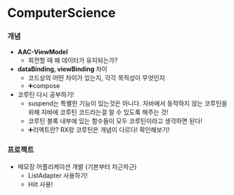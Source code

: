 # ComputerScience

### 개념
- **AAC-ViewModel**
  - 회전할 때 왜 데이터가 유지되는가?
- **dataBinding, viewBinding** 차이
  - 코드상의 어떤 차이가 있는지, 각각 목적성이 무엇인지
  - ➕compose
- 코루틴 다시 공부하기!
  - suspend는 특별한 기능이 있는것은 아니다. 자바에서 동작하지 않는 코루틴을 위해 자바에 코루틴 코드라는걸 알 수 있도록 해주는 것!
  - 코루틴 블록 내부에 있는 함수들이 모두 코루틴이라고 생각하면 된다!
  - ➕리엑트란? RX랑 코루틴은 개념이 다르다! 확인해보기!
  
### 프로젝트
- 메모장 어플리케이션 개발 (기본부터 차근차근)
  - ListAdapter 사용하기!
  - Hilt 사용!
